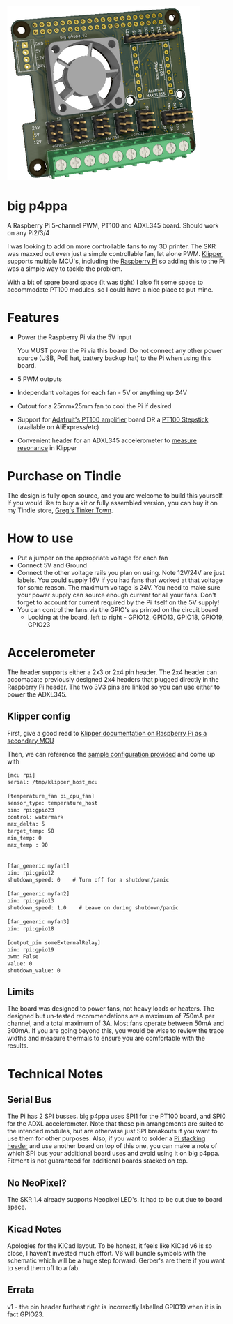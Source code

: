 <img src="https://github.com/gcormier/bigp4ppa/blob/main/bigp4ppa.png?raw=true" height="400px" />

# big p4ppa
A Raspberry Pi 5-channel PWM, PT100 and ADXL345 board. Should work on any Pi2/3/4

I was looking to add on more controllable fans to my 3D printer. The SKR was
maxxed out even just a simple controllable fan, let alone PWM. [Klipper](https://www.klipper3d.org/) supports
multiple MCU's, including the [Raspberry Pi](https://www.klipper3d.org/RPi_microcontroller.html) so adding this to the Pi was a simple way to tackle the problem.

With a bit of spare board space (it was tight) I also fit some space to accommodate
PT100 modules, so I could have a nice place to put mine.

# Features
- Power the Raspberry Pi via the 5V input

   You MUST power the Pi via this board. Do not connect any other power source (USB, PoE hat, battery backup hat) to the Pi when using this board.

- 5 PWM outputs
- Independant voltages for each fan - 5V or anything up 24V
- Cutout for a 25mmx25mm fan to cool the Pi if desired
- Support for [Adafruit's PT100 amplifier](https://www.adafruit.com/product/3328) board OR a [PT100 Stepstick](https://github.com/VoronDesign/Voron-Hardware) (available on AliExpress/etc)
- Convenient header for an ADXL345 accelerometer to [measure resonance](https://www.klipper3d.org/Measuring_Resonances.html) in Klipper

# Purchase on Tindie
The design is fully open source, and you are welcome to build this yourself. If you would like to buy a kit or fully assembled version, you can buy it on my Tindie store, <a href="https://www.tindie.com/products/gcormier/big-p4ppa/">Greg's Tinker Town</a>.

# How to use
- Put a jumper on the appropriate voltage for each fan
- Connect 5V and Ground
- Connect the other voltage rails you plan on using. Note 12V/24V are just labels. You could supply 16V if you had fans that worked at that voltage for some reason. The maximum voltage is 24V. You need to make sure your power supply can source enough current for all your fans. Don't forget to account for current required by the Pi itself on the 5V supply!
- You can control the fans via the GPIO's as printed on the circuit board
   - Looking at the board, left to right - GPIO12, GPIO13, GPIO18, GPIO19, GPIO23

# Accelerometer
The header supports either a 2x3 or 2x4 pin header. The 2x4 header can accomadate previously designed 2x4 headers that plugged
directly in the Raspberry Pi header. The two 3V3 pins are linked so you can use either to power the ADXL345.
## Klipper config
First, give a good read to [Klipper documentation on Raspberry Pi as a secondary MCU](https://www.klipper3d.org/RPi_microcontroller.html)

Then, we can reference the [sample configuration provided](https://github.com/KevinOConnor/klipper/blob/master/config/sample-raspberry-pi.cfg) and come up with

```
[mcu rpi]
serial: /tmp/klipper_host_mcu

[temperature_fan pi_cpu_fan]
sensor_type: temperature_host
pin: rpi:gpio23
control: watermark
max_delta: 5
target_temp: 50
min_temp: 0
max_temp : 90


[fan_generic myfan1]
pin: rpi:gpio12
shutdown_speed: 0    # Turn off for a shutdown/panic

[fan_generic myfan2]
pin: rpi:gpio13
shutdown_speed: 1.0    # Leave on during shutdown/panic

[fan_generic myfan3]
pin: rpi:gpio18

[output_pin someExternalRelay]
pin: rpi:gpio19
pwm: False
value: 0
shutdown_value: 0
```



## Limits
The board was designed to power fans, not heavy loads or heaters. The designed but un-tested recommendations are a maximum of 750mA per channel, and a total maximum of 3A. Most fans operate between 50mA and 300mA. If you are going beyond this, you would be wise to review the trace widths and measure thermals to ensure you are comfortable with the results.



# Technical Notes
## Serial Bus
The Pi has 2 SPI busses. big p4ppa uses SPI1 for the PT100 board, and SPI0 for the ADXL accelerometer. Note that these pin arrangements are suited to the intended modules, but are otherwise just SPI breakouts if you want to use them for other purposes. Also, if you want to solder a [Pi stacking header](https://www.adafruit.com/product/1979) and use another board on top of this one, you can make a note of which SPI bus your additional board uses and avoid using it on big p4ppa. Fitment is not guaranteed for additional boards stacked on top.

## No NeoPixel?
The SKR 1.4 already supports Neopixel LED's. It had to be cut due to board space.

## Kicad Notes
Apologies for the KiCad layout. To be honest, it feels like KiCad v6 is so close,
I haven't invested much effort. V6 will bundle symbols with the schematic
which will be a huge step forward. Gerber's are there if you want to send them off
to a fab.

## Errata
v1 - the pin header furthest right is incorrectly labelled GPIO19 when it is in fact GPIO23.